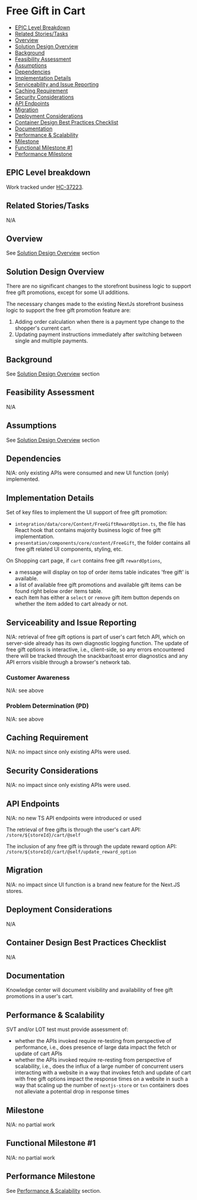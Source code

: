 # Free Gift in Cart

- [EPIC Level Breakdown](#epic-level-breakdown)
- [Related Stories/Tasks](#related-stories-tasks)
- [Overview](#overview)
- [Solution Design Overview](#solution-design-overview)
- [Background](#background)
- [Feasibility Assessment](#feasibility-assessment)
- [Assumptions](#assumptions)
- [Dependencies](#dependencies)
- [Implementation Details](#implementation-details)
- [Serviceability and Issue Reporting](#serviceability-and-issue-reporting)
- [Caching Requirement](#caching-requirement)
- [Security Considerations](#security-considerations)
- [API Endpoints](#api-endpoints)
- [Migration](#migration)
- [Deployment Considerations](#deployment-considerations)
- [Container Design Best Practices Checklist](#container-design-best-practices-checklist)
- [Documentation](#documentation)
- [Performance & Scalability](#performance-scalability)
- [Milestone](#milestone)
- [Functional Milestone #1](#functional-milestone-1)
- [Performance Milestone](#performance-milestone)

## EPIC Level breakdown

Work tracked under [HC-37223](https://jira02.hclpnp.com/browse/HC-37223).

## Related Stories/Tasks

N/A

## Overview

See [Solution Design Overview](#solution-design-overview) section

## Solution Design Overview

There are no significant changes to the storefront business logic to support free gift promotions, except for some UI additions.

The necessary changes made to the existing NextJs storefront business logic to support the free gift promotion feature are:

1. Adding order calculation when there is a payment type change to the shopper's current cart.
2. Updating payment instructions immediately after switching between single and multiple payments.

## Background

See [Solution Design Overview](#solution-design-overview) section

## Feasibility Assessment

N/A

## Assumptions

See [Solution Design Overview](#solution-design-overview) section

## Dependencies

N/A: only existing APIs were consumed and new UI function (only) implemented.

## Implementation Details

Set of key files to implement the UI support of free gift promotion:

- `integration/data/core/Content/FreeGiftRewardOption.ts`, the file has React hook that contains majority business logic of free gift implementation.
- `presentation/components/core/content/FreeGift`, the folder contains all free gift related UI components, styling, etc.

On Shopping cart page, if `cart` contains free gift `rewardOptions`,

- a message will display on top of order items table indicates 'free gift' is available.
- a list of available free gift promotions and available gift items can be found right below order items table.
- each item has either a `select` or `remove` gift item button depends on whether the item added to cart already or not.

## Serviceability and Issue Reporting

N/A: retrieval of free gift options is part of user's cart fetch API, which on server-side already has its own diagnostic logging function. The update of free gift options is interactive, i.e., client-side, so any errors encountered there will be tracked through the snackbar/toast error diagnostics and any API errors visible through a browser's network tab.

### Customer Awareness

N/A: see above

### Problem Determination (PD)

N/A: see above

## Caching Requirement

N/A: no impact since only existing APIs were used.

## Security Considerations

N/A: no impact since only existing APIs were used.

## API Endpoints

N/A: no new TS API endpoints were introduced or used

The retrieval of free gifts is through the user's cart API: `/store/${storeId}/cart/@self`

The inclusion of any free gift is through the update reward option API: `/store/${storeId}/cart/@self/update_reward_option`

## Migration

N/A: no impact since UI function is a brand new feature for the Next.JS stores.

## Deployment Considerations

N/A

## Container Design Best Practices Checklist

N/A

## Documentation

Knowledge center will document visibility and availability of free gift promotions in a user's cart.

## Performance & Scalability

SVT and/or LOT test must provide assessment of:

- whether the APIs invoked require re-testing from perspective of performance, i.e., does presence of large data impact the fetch or update of cart APIs
- whether the APIs invoked require re-resting from perspective of scalability, i.e., does the influx of a large number of concurrent users interacting with a website in a way that invokes fetch and update of cart with free gift options impact the response times on a website in such a way that scaling up the number of `nextjs-store` or `txn` containers does not alleviate a potential drop in response times

## Milestone

N/A: no partial work

## Functional Milestone #1

N/A: no partial work

## Performance Milestone

See [Performance & Scalability](#performance--scalability) section.
